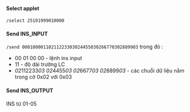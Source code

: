 #### Select applet
`/select 25101999010000`
#### Send INS_INPUT
`/send 00010000110211223303024455030266770302889903`
trong đó : 
* 00 01 00 00 - lệnh ins input
* 11 -  độ dài trường LC
* *02*112233*03* *02*4455*03* *02*6677*03* *02*8899*03* - các chuỗi dữ liệu nằm trong cờ 0x02 với 0x03
#### Send INS_OUTPUT
INS từ 01-05
